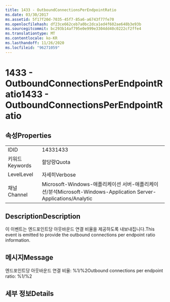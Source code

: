 ```yaml
---
title: 1433 - OutboundConnectionsPerEndpointRatio
ms.date: 03/30/2017
ms.assetid: 5f17f20d-7035-45f7-85a6-a6743f77fe70
ms.openlocfilehash: df23ce662ceb7a0bc2dca1ed4f602ae648b3e93b
ms.sourcegitcommit: bc293b14af795e0e999e3304dd40c0222cf2ffe4
ms.translationtype: MT
ms.contentlocale: ko-KR
ms.lasthandoff: 11/26/2020
ms.locfileid: "96271059"
---
```

# <a name="1433---outboundconnectionsperendpointratio"></a><span data-ttu-id="b77fd-102">1433 - OutboundConnectionsPerEndpointRatio</span><span class="sxs-lookup"><span data-stu-id="b77fd-102">1433 - OutboundConnectionsPerEndpointRatio</span></span>

## <a name="properties"></a><span data-ttu-id="b77fd-103">속성</span><span class="sxs-lookup"><span data-stu-id="b77fd-103">Properties</span></span>  
  
|||  
|-|-|  
|<span data-ttu-id="b77fd-104">ID</span><span class="sxs-lookup"><span data-stu-id="b77fd-104">ID</span></span>|<span data-ttu-id="b77fd-105">1433</span><span class="sxs-lookup"><span data-stu-id="b77fd-105">1433</span></span>|  
|<span data-ttu-id="b77fd-106">키워드</span><span class="sxs-lookup"><span data-stu-id="b77fd-106">Keywords</span></span>|<span data-ttu-id="b77fd-107">할당량</span><span class="sxs-lookup"><span data-stu-id="b77fd-107">Quota</span></span>|  
|<span data-ttu-id="b77fd-108">Level</span><span class="sxs-lookup"><span data-stu-id="b77fd-108">Level</span></span>|<span data-ttu-id="b77fd-109">자세히</span><span class="sxs-lookup"><span data-stu-id="b77fd-109">Verbose</span></span>|  
|<span data-ttu-id="b77fd-110">채널</span><span class="sxs-lookup"><span data-stu-id="b77fd-110">Channel</span></span>|<span data-ttu-id="b77fd-111">Microsoft-Windows-애플리케이션 서버-애플리케이션/분석</span><span class="sxs-lookup"><span data-stu-id="b77fd-111">Microsoft-Windows-Application Server-Applications/Analytic</span></span>|  
  
## <a name="description"></a><span data-ttu-id="b77fd-112">Description</span><span class="sxs-lookup"><span data-stu-id="b77fd-112">Description</span></span>  

 <span data-ttu-id="b77fd-113">이 이벤트는 엔드포인트당 아웃바운드 연결 비율을 제공하도록 내보내집니다.</span><span class="sxs-lookup"><span data-stu-id="b77fd-113">This event is emitted to provide the outbound connections per endpoint ratio information.</span></span>  
  
## <a name="message"></a><span data-ttu-id="b77fd-114">메시지</span><span class="sxs-lookup"><span data-stu-id="b77fd-114">Message</span></span>  

 <span data-ttu-id="b77fd-115">엔드포인트당 아웃바운드 연결 비율: %1/%2</span><span class="sxs-lookup"><span data-stu-id="b77fd-115">Outbound connections per endpoint ratio: %1/%2</span></span>  
  
## <a name="details"></a><span data-ttu-id="b77fd-116">세부 정보</span><span class="sxs-lookup"><span data-stu-id="b77fd-116">Details</span></span>
